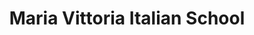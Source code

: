 ---
layout: layouts/index.njk
title: Maria Vittoria Italian School
header: Welcome to Maria Vittoria Italian School
subheader: The best school
---